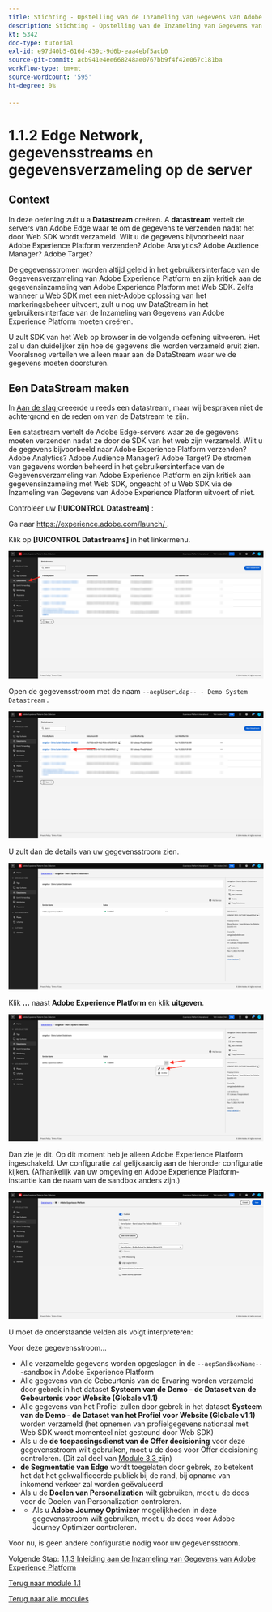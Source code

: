```yaml
---
title: Stichting - Opstelling van de Inzameling van Gegevens van Adobe Experience Platform en de uitbreiding van SDK van het Web - Edge Network, Gegevensstromen en de Inzameling van Gegevens van de Server
description: Stichting - Opstelling van de Inzameling van Gegevens van Adobe Experience Platform en de uitbreiding van SDK van het Web - Edge Network, Gegevensstromen en de Inzameling van Gegevens van de Server
kt: 5342
doc-type: tutorial
exl-id: e97d40b5-616d-439c-9d6b-eaa4ebf5acb0
source-git-commit: acb941e4ee668248ae0767bb9f4f42e067c181ba
workflow-type: tm+mt
source-wordcount: '595'
ht-degree: 0%

---
```


# 1.1.2 Edge Network, gegevensstreams en gegevensverzameling op de server

## Context

In deze oefening zult u a **Datastream** creëren. A **datastream** vertelt de servers van Adobe Edge waar te om de gegevens te verzenden nadat het door Web SDK wordt verzameld. Wilt u de gegevens bijvoorbeeld naar Adobe Experience Platform verzenden? Adobe Analytics? Adobe Audience Manager? Adobe Target?

De gegevensstromen worden altijd geleid in het gebruikersinterface van de Gegevensverzameling van Adobe Experience Platform en zijn kritiek aan de gegevensinzameling van Adobe Experience Platform met Web SDK. Zelfs wanneer u Web SDK met een niet-Adobe oplossing van het markeringsbeheer uitvoert, zult u nog uw DataStream in het gebruikersinterface van de Inzameling van Gegevens van Adobe Experience Platform moeten creëren.

U zult SDK van het Web op browser in de volgende oefening uitvoeren. Het zal u dan duidelijker zijn hoe de gegevens die worden verzameld eruit zien. Vooralsnog vertellen we alleen maar aan de DataStream waar we de gegevens moeten doorsturen.

## Een DataStream maken

In [ Aan de slag ](./../../../modules/gettingstarted/gettingstarted/ex2.md) creeerde u reeds een datastream, maar wij bespraken niet de achtergrond en de reden om van de Datstream te zijn.

Een satastream vertelt de Adobe Edge-servers waar ze de gegevens moeten verzenden nadat ze door de SDK van het web zijn verzameld. Wilt u de gegevens bijvoorbeeld naar Adobe Experience Platform verzenden? Adobe Analytics? Adobe Audience Manager? Adobe Target? De stromen van gegevens worden beheerd in het gebruikersinterface van de Gegevensverzameling van Adobe Experience Platform en zijn kritiek aan gegevensinzameling met Web SDK, ongeacht of u Web SDK via de Inzameling van Gegevens van Adobe Experience Platform uitvoert of niet.

Controleer uw **[!UICONTROL Datastream]** :

Ga naar [ https://experience.adobe.com/launch/ ](https://experience.adobe.com/launch/).

Klik op **[!UICONTROL Datastreams]** in het linkermenu.

![ klik het pictogram DataStream in de linkernavigatie ](./images/edgeconfig1.png)

Open de gegevensstroom met de naam `--aepUserLdap-- - Demo System Datastream` .

![ noem DataStream en bewaar ](./images/edgeconfig2.png)

U zult dan de details van uw gegevensstroom zien.

![ noem DataStream en bewaar ](./images/edgecfg1.png)

Klik **...** naast **Adobe Experience Platform** en klik **uitgeven**.

![ noem DataStream en bewaar ](./images/edgecfg1a.png)

Dan zie je dit. Op dit moment heb je alleen Adobe Experience Platform ingeschakeld. Uw configuratie zal gelijkaardig aan de hieronder configuratie kijken. (Afhankelijk van uw omgeving en Adobe Experience Platform-instantie kan de naam van de sandbox anders zijn.)

![ noem DataStream en bewaar ](./images/edgecfg2.png)

U moet de onderstaande velden als volgt interpreteren:

Voor deze gegevensstroom...

- Alle verzamelde gegevens worden opgeslagen in de `--aepSandboxName--` -sandbox in Adobe Experience Platform
- Alle gegevens van de Gebeurtenis van de Ervaring worden verzameld door gebrek in het dataset **Systeem van de Demo - de Dataset van de Gebeurtenis voor Website (Globale v1.1)**
- Alle gegevens van het Profiel zullen door gebrek in het dataset **Systeem van de Demo - de Dataset van het Profiel voor Website (Globale v1.1)** worden verzameld (het opnemen van profielgegevens nationaal met Web SDK wordt momenteel niet gesteund door Web SDK)
- Als u de **de toepassingsdienst van de Offer decisioning** voor deze gegevensstroom wilt gebruiken, moet u de doos voor Offer decisioning controleren. (Dit zal deel van [ Module 3.3 ](./../../../modules/ajo-b2c/module3.3/offer-decisioning.md) zijn)
- **de Segmentatie van Edge** wordt toegelaten door gebrek, zo betekent het dat het gekwalificeerde publiek bij de rand, bij opname van inkomend verkeer zal worden geëvalueerd
- Als u de **Doelen van Personalization** wilt gebruiken, moet u de doos voor de Doelen van Personalization controleren.
- 
   - Als u **Adobe Journey Optimizer** mogelijkheden in deze gegevensstroom wilt gebruiken, moet u de doos voor Adobe Journey Optimizer controleren.


Voor nu, is geen andere configuratie nodig voor uw gegevensstroom.

Volgende Stap: [ 1.1.3 Inleiding aan de Inzameling van Gegevens van Adobe Experience Platform ](./ex3.md)

[Terug naar module 1.1](./data-ingestion-launch-web-sdk.md)

[Terug naar alle modules](./../../../overview.md)
